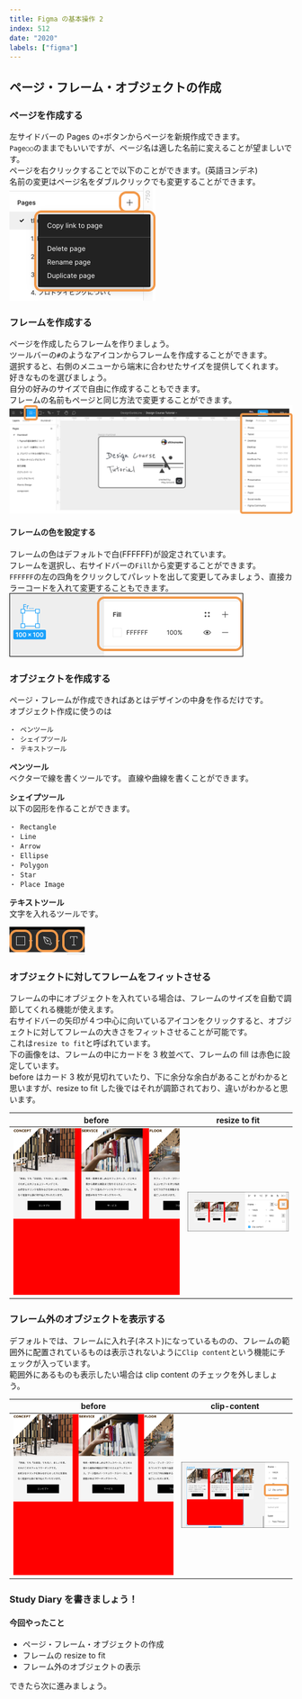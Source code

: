 ```yaml
---
title: Figma の基本操作 2
index: 512
date: "2020"
labels: ["figma"]
---
```


## ページ・フレーム・オブジェクトの作成

### ページを作成する

左サイドバーの Pages の`+`ボタンからページを新規作成できます。  
`Page○○`のままでもいいですが、ページ名は適した名前に変えることが望ましいです。  
ページを右クリックすることで以下のことができます。(英語ヨンデネ)  
名前の変更はページ名をダブルクリックでも変更することができます。  
![page](img/page.png)

### フレームを作成する

ページを作成したらフレームを作りましょう。  
ツールバーの`#`のようなアイコンからフレームを作成することができます。　　
選択すると、右側のメニューから端末に合わせたサイズを提供してくれます。  
好きなものを選びましょう。  
自分の好みのサイズで自由に作成することもできます。  
フレームの名前もページと同じ方法で変更することができます。  
![frame](./img/frame.png)

#### フレームの色を設定する

フレームの色はデフォルトで白(FFFFFF)が設定されています。  
フレームを選択し、右サイドバーの`Fill`から変更することができます。  
`FFFFFF`の左の四角をクリックしてパレットを出して変更してみましょう、直接カラーコードを入れて変更することもできます。
![fill](./img/fill.png)

### オブジェクトを作成する

ページ・フレームが作成できればあとはデザインの中身を作るだけです。  
オブジェクト作成に使うのは

```
・ ペンツール
・ シェイプツール
・ テキストツール
```

**ペンツール**  
ベクターで線を書くツールです。 直線や曲線を書くことができます。

**シェイプツール**  
以下の図形を作ることができます。

```
・ Rectangle
・ Line
・ Arrow
・ Ellipse
・ Polygon
・ Star
・ Place Image
```

**テキストツール**  
文字を入れるツールです。

![object](./img/object.png)

### オブジェクトに対してフレームをフィットさせる

フレームの中にオブジェクトを入れている場合は、フレームのサイズを自動で調節してくれる機能が使えます。  
右サイドバーの矢印が４つ中心に向いているアイコンをクリックすると、オブジェクトに対してフレームの大きさをフィットさせることが可能です。  
これは`resize to fit`と呼ばれています。  
下の画像をは、フレームの中にカードを 3 枚並べて、フレームの fill は赤色に設定しています。  
before はカード 3 枚が見切れていたり、下に余分な余白があることがわかると思いますが、resize to fit した後ではそれが調節されており、違いがわかると思います。

| before                      | resize to fit                             |
| --------------------------- | ----------------------------------------- |
| ![before](./img/before.png) | ![resize to fit](./img/resize-to-fit.png) |

### フレーム外のオブジェクトを表示する

デフォルトでは、フレームに入れ子(ネスト)になっているものの、フレームの範囲外に配置されているものは表示されないように`Clip content`という機能にチェックが入っています。  
範囲外にあるものも表示したい場合は clip content のチェックを外しましょう。

| before                      | clip-content                    |
| --------------------------- | ------------------------------- |
| ![before](./img/before.png) | ![clip-content](./img/clip.png) |

### Study Diary を書きましょう！

#### 今回やったこと

- ページ・フレーム・オブジェクトの作成
- フレームの resize to fit
- フレーム外のオブジェクトの表示

できたら次に進みましょう。
